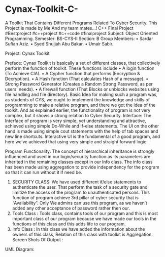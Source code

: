 # Cynax-Toolkit-C-
A Toolkit That Contains Different Programs Related To Cyber Security. This Project is made by Me And my team mates...! C++ Final Project #Bestproject #c++project #c++code #finalproject
Subject: Object Oriented Programming.
Semester: BS-CYS-II
Section: B
Group Members: 
•	Sardar Sufian Aziz.
•	Syed Shujjah Abu Bakar.
•	Umair Sabir.

Project: Cynax Toolkit

Preface:
Cynax Toolkit is basically a set of different classes, that collectively perform the function of toolkit. These functions include
•	A login function (To Achieve CIA).
•	A Cypher function that performs (Encryption & Decryption).
•	A Hash function (That calculates Hash of a message).
•	Strong Password Generator (Creates a Random Strong Password, as per users’ needs).
•	A firewall function (That Blocks or unblocks websites using file handling and file directory).
Basic Idea for making such a program was, as students of CYS, we ought to implement the knowledge and skills of programming to make a relative program, and there we got the Idea of the toolkit. And as explained earlier, the functionality of program is not very complex, but it shows a strong relation to Cyber Security.
Interface:
The Interface of program is very simple, yet understanding and attractive, achieved using simple Do-While and If-else statements. The UI on the other hand is made using simple cout statements with the help of tab spaces and new line shortcuts. Interactive UI is the fundamental of a good program, and here we’ve achieved that using very simple and straight forward logic.

Program Functionality:
The concept of hierarchical inheritance is strongly influenced and used in our login/security function as its parameters are inherited in the remaining classes except in our Info class. 
The info class has been made using aggregation to provide independency for the program so that it can run without it if need be. 
1.	SECURITY CLASS:
We have used different if/else statements to authenticate the user. That perform the task of a security gate and limitize the access of the program to unauthenticated persons. This function of program achieve 3rd pillar of cyber security that is “Availability”. Only We admins can use this program, as we haven’t added any other acceptance of password rather then our.
2.	Tools Class :
Tools class, contains tools of our program and this is most important class of our program because we have made our tools in the functions of this class and this adds life to our program. 
3.	Info Class : 
In this class we have added the information about the owners of this class, Relation of this class with toolkit is Aggregation.
Screen Shots Of Output :
 
 
 

UML Diagram:
 

